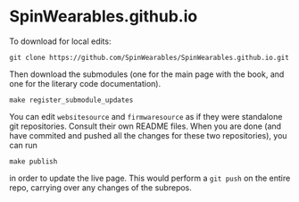 # SpinWearables.github.io

To download for local edits:

`git clone https://github.com/SpinWearables/SpinWearables.github.io.git`

Then download the submodules (one for the main page with the book, and one for the literary code documentation).

`make register_submodule_updates`

You can edit `websitesource` and `firmwaresource` as if they were standalone git repositories. Consult their own README files. When you are done (and have commited and pushed all the changes for these two repositories), you can run

`make publish`

in order to update the live page. This would perform a `git push` on the entire repo, carrying over any changes of the subrepos.
